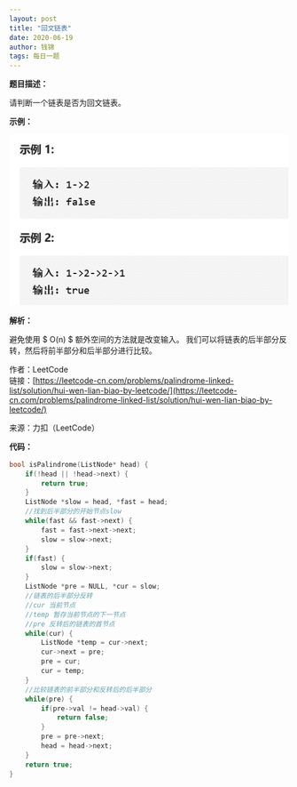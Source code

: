 ```yaml
---
layout: post
title: "回文链表"
date: 2020-06-19
author: 钱锦
tags: 每日一题
---
```


**题目描述：**

请判断一个链表是否为回文链表。

**示例：**

![示例](/assets/img/20200619_01.png "示例")

**解析：**

避免使用 $ O(n) $ 额外空间的方法就是改变输入。
我们可以将链表的后半部分反转，然后将前半部分和后半部分进行比较。

作者：LeetCode<br/>
链接：[https://leetcode-cn.com/problems/palindrome-linked-list/solution/hui-wen-lian-biao-by-leetcode/](https://leetcode-cn.com/problems/palindrome-linked-list/solution/hui-wen-lian-biao-by-leetcode/)

来源：力扣（LeetCode）

**代码：**
```cpp
bool isPalindrome(ListNode* head) {
    if(!head || !head->next) {
        return true;
    }
    ListNode *slow = head, *fast = head;
    //找到后半部分的开始节点slow
    while(fast && fast->next) {
        fast = fast->next->next;
        slow = slow->next;
    }
    if(fast) {
        slow = slow->next;
    }
    ListNode *pre = NULL, *cur = slow;
    //链表的后半部分反转
    //cur 当前节点
    //temp 暂存当前节点的下一节点
    //pre 反转后的链表的首节点
    while(cur) {
        ListNode *temp = cur->next;
        cur->next = pre;
        pre = cur;
        cur = temp;
    }
    //比较链表的前半部分和反转后的后半部分
    while(pre) {
        if(pre->val != head->val) {
            return false;
        }
        pre = pre->next;
        head = head->next;
    }
    return true;
}
```
